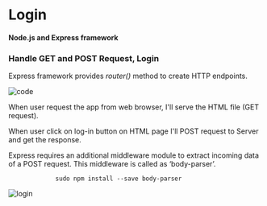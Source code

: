# Login
#### Node.js and Express framework

### Handle GET and POST Request, Login

 Express framework provides *router()* method to create HTTP endpoints.

 
![code](https://user-images.githubusercontent.com/6881169/98713476-f604d100-2387-11eb-8866-50afdc4e05dd.png)


 When user request the app from web browser, I'll serve the HTML file (GET request).

When user click on log-in button on HTML page I'll  POST request to Server and get the response.

Express requires an additional middleware module to extract incoming data of a POST request. This middleware is called as ‘body-parser’. 


                 sudo npm install --save body-parser


![login](https://user-images.githubusercontent.com/6881169/98708535-91df0e80-2381-11eb-83a0-af5b237df362.png)

